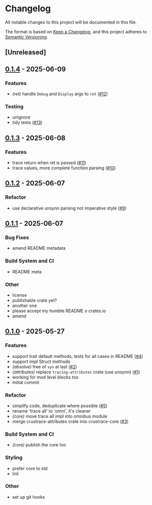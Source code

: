 # Changelog

All notable changes to this project will be documented in this file.

The format is based on [Keep a Changelog](https://keepachangelog.com/en/1.0.0/),
and this project adheres to [Semantic Versioning](https://semver.org/spec/v2.0.0.html).

## [Unreleased]

## [0.1.4](https://github.com/lmmx/crustrace/compare/crustrace-core-v0.1.3...crustrace-core-v0.1.4) - 2025-06-09

### <!-- 1 -->Features

- *(ret)* handle `Debug` and `Display` args to `ret` ([#12](https://github.com/lmmx/crustrace/pull/12))

### <!-- 6 -->Testing

- unignore
- tidy tests ([#13](https://github.com/lmmx/crustrace/pull/13))

## [0.1.3](https://github.com/lmmx/crustrace/compare/crustrace-core-v0.1.2...crustrace-core-v0.1.3) - 2025-06-08

### <!-- 1 -->Features

- trace return when ret is passed ([#11](https://github.com/lmmx/crustrace/pull/11))
- trace values, more complete function parsing ([#10](https://github.com/lmmx/crustrace/pull/10))

## [0.1.2](https://github.com/lmmx/crustrace/compare/crustrace-core-v0.1.1...crustrace-core-v0.1.2) - 2025-06-07

### <!-- 5 -->Refactor

- use declarative unsynn parsing not imperative style ([#9](https://github.com/lmmx/crustrace/pull/9))

## [0.1.1](https://github.com/lmmx/crustrace/compare/crustrace-core-v0.1.0...crustrace-core-v0.1.1) - 2025-06-07

### <!-- 2 -->Bug Fixes

- amend README metadata

### <!-- 7 -->Build System and CI

- README meta

### <!-- 9 -->Other

- license
- publishable crate yet?
- another one
- please accept my humble README o crates.io
- amend

## [0.1.0](https://github.com/lmmx/crustrace/releases/tag/crustrace-core-v0.1.0) - 2025-05-27

### <!-- 1 -->Features

- support trait default methods; tests for all cases in README ([#4](https://github.com/lmmx/crustrace/pull/4))
- support impl Struct methods
- *(absolve)* free of `syn` at last ([#2](https://github.com/lmmx/crustrace/pull/2))
- *(attributes)* replace `tracing-attributes` crate (use unsynn) ([#1](https://github.com/lmmx/crustrace/pull/1))
- working for mod level blocks too
- Initial commit

### <!-- 5 -->Refactor

- simplify code, deduplicate where possible ([#5](https://github.com/lmmx/crustrace/pull/5))
- rename 'trace all' to 'omni', it's cleaner
- *(core)* move trace all impl into omnibus module
- merge crustrace-attributes crate into crustrace-core ([#3](https://github.com/lmmx/crustrace/pull/3))

### <!-- 7 -->Build System and CI

- *(core)* publish the core too

### <!-- 8 -->Styling

- prefer core to std
- lint

### <!-- 9 -->Other

- set up git hooks
